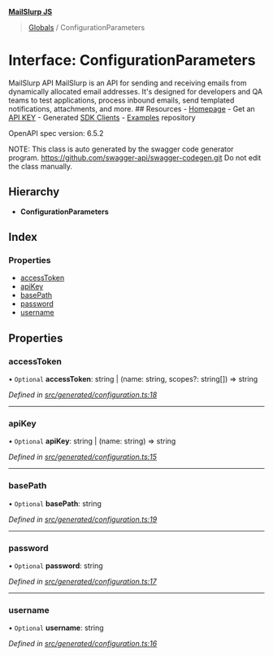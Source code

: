 **[MailSlurp JS](../README.md)**

> [Globals](../README.md) / ConfigurationParameters

# Interface: ConfigurationParameters

MailSlurp API
MailSlurp is an API for sending and receiving emails from dynamically allocated email addresses. It's designed for developers and QA teams to test applications, process inbound emails, send templated notifications, attachments, and more.  ## Resources  - [Homepage](https://www.mailslurp.com) - Get an [API KEY](https://app.mailslurp.com/sign-up/) - Generated [SDK Clients](https://www.mailslurp.com/docs/) - [Examples](https://github.com/mailslurp/examples) repository

OpenAPI spec version: 6.5.2

NOTE: This class is auto generated by the swagger code generator program.
https://github.com/swagger-api/swagger-codegen.git
Do not edit the class manually.

## Hierarchy

* **ConfigurationParameters**

## Index

### Properties

* [accessToken](configurationparameters.md#accesstoken)
* [apiKey](configurationparameters.md#apikey)
* [basePath](configurationparameters.md#basepath)
* [password](configurationparameters.md#password)
* [username](configurationparameters.md#username)

## Properties

### accessToken

• `Optional` **accessToken**: string \| (name: string, scopes?: string[]) => string

*Defined in [src/generated/configuration.ts:18](https://github.com/mailslurp/mailslurp-client/blob/730b817/src/generated/configuration.ts#L18)*

___

### apiKey

• `Optional` **apiKey**: string \| (name: string) => string

*Defined in [src/generated/configuration.ts:15](https://github.com/mailslurp/mailslurp-client/blob/730b817/src/generated/configuration.ts#L15)*

___

### basePath

• `Optional` **basePath**: string

*Defined in [src/generated/configuration.ts:19](https://github.com/mailslurp/mailslurp-client/blob/730b817/src/generated/configuration.ts#L19)*

___

### password

• `Optional` **password**: string

*Defined in [src/generated/configuration.ts:17](https://github.com/mailslurp/mailslurp-client/blob/730b817/src/generated/configuration.ts#L17)*

___

### username

• `Optional` **username**: string

*Defined in [src/generated/configuration.ts:16](https://github.com/mailslurp/mailslurp-client/blob/730b817/src/generated/configuration.ts#L16)*
